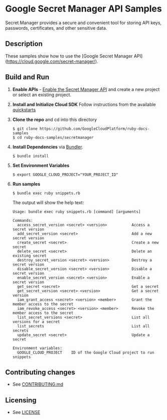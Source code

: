 # Google Secret Manager API Samples

Secret Manager provides a secure and convenient tool for storing API keys,
passwords, certificates, and other sensitive data.


## Description

These samples show how to use the [Google Secret Manager API]
(https://cloud.google.com/secret-manager/).

## Build and Run
1.  **Enable APIs** - [Enable the Secret Manager API](https://console.cloud.google.com/flows/enableapi?apiid=secretmanager.googleapis.com)
    and create a new project or select an existing project.

1.  **Install and Initialize Cloud SDK**
    Follow instructions from the available [quickstarts](https://cloud.google.com/sdk/docs/quickstarts)

1.  **Clone the repo** and cd into this directory

    ```text
    $ git clone https://github.com/GoogleCloudPlatform/ruby-docs-samples
    $ cd ruby-docs-samples/secretmanager
    ```

1. **Install Dependencies** via [Bundler](https://bundler.io).

    ```text
    $ bundle install
    ```

1. **Set Environment Variables**

    ```text
    $ export GOOGLE_CLOUD_PROJECT="YOUR_PROJECT_ID"
    ```

1. **Run samples**

    ```text
    $ bundle exec ruby snippets.rb
    ```

    The output will show the help text:

    ```text
    Usage: bundle exec ruby snippets.rb [command] [arguments]

    Commands:
      access_secret_version <secret> <version>           Access a secret version
      add_secret_version <secret>                        Add a new secret version
      create_secret <secret>                             Create a new secret
      delete_secret <secret>                             Delete an existing secret
      destroy_secret_version <secret> <version>          Destroy a secret version
      disable_secret_version <secret> <version>          Disable a secret version
      enable_secret_version <secret> <version>           Enable a secret version
      get_secret <secret>                                Get a secret
      get_secret_version <secret> <version>              Get a secret version
      iam_grant_access <secret> <version> <member>       Grant the member access to the secret
      iam_revoke_access <secret> <version> <member>      Revoke the member access to the secret
      list_secret_versions <secret>                      List all versions for a secret
      list_secrets                                       List all secrets
      update_secret <secret>                             Update a secret

    Environment variables:
      GOOGLE_CLOUD_PROJECT    ID of the Google Cloud project to run snippets
    ```

## Contributing changes

* See [CONTRIBUTING.md](../CONTRIBUTING.md)

## Licensing

* See [LICENSE](../LICENSE)

